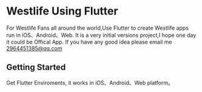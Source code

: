 # Westlife Using Flutter

For Westlife Fans all around the world,Use Flutter to create Westlife apps run in iOS、Android、Web.
It is a very initial versions project,I hope one day it could be Offical App.
If you have any good idea please email me 2964451385@qq.com


## Getting Started
Get Flutter Enviroments, it works in iOS、Android、Web platform。

